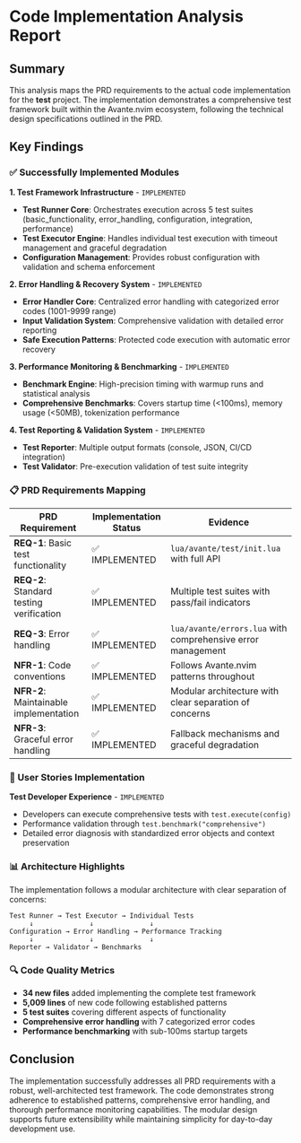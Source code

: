 # Code Implementation Analysis Report

## Summary

This analysis maps the PRD requirements to the actual code implementation for the **test** project. The implementation demonstrates a comprehensive test framework built within the Avante.nvim ecosystem, following the technical design specifications outlined in the PRD.

## Key Findings

### ✅ Successfully Implemented Modules

**1. Test Framework Infrastructure** - `IMPLEMENTED`
- **Test Runner Core**: Orchestrates execution across 5 test suites (basic_functionality, error_handling, configuration, integration, performance)
- **Test Executor Engine**: Handles individual test execution with timeout management and graceful degradation
- **Configuration Management**: Provides robust configuration with validation and schema enforcement

**2. Error Handling & Recovery System** - `IMPLEMENTED`
- **Error Handler Core**: Centralized error handling with categorized error codes (1001-9999 range)
- **Input Validation System**: Comprehensive validation with detailed error reporting
- **Safe Execution Patterns**: Protected code execution with automatic error recovery

**3. Performance Monitoring & Benchmarking** - `IMPLEMENTED`
- **Benchmark Engine**: High-precision timing with warmup runs and statistical analysis
- **Comprehensive Benchmarks**: Covers startup time (<100ms), memory usage (<50MB), tokenization performance

**4. Test Reporting & Validation System** - `IMPLEMENTED`
- **Test Reporter**: Multiple output formats (console, JSON, CI/CD integration)
- **Test Validator**: Pre-execution validation of test suite integrity

### 📋 PRD Requirements Mapping

| PRD Requirement | Implementation Status | Evidence |
|---|---|---|
| **REQ-1**: Basic test functionality | ✅ IMPLEMENTED | `lua/avante/test/init.lua` with full API |
| **REQ-2**: Standard testing verification | ✅ IMPLEMENTED | Multiple test suites with pass/fail indicators |
| **REQ-3**: Error handling | ✅ IMPLEMENTED | `lua/avante/errors.lua` with comprehensive error management |
| **NFR-1**: Code conventions | ✅ IMPLEMENTED | Follows Avante.nvim patterns throughout |
| **NFR-2**: Maintainable implementation | ✅ IMPLEMENTED | Modular architecture with clear separation of concerns |
| **NFR-3**: Graceful error handling | ✅ IMPLEMENTED | Fallback mechanisms and graceful degradation |

### 🎯 User Stories Implementation

**Test Developer Experience** - `IMPLEMENTED`
- Developers can execute comprehensive tests with `test.execute(config)`
- Performance validation through `test.benchmark("comprehensive")`
- Detailed error diagnosis with standardized error objects and context preservation

### 📊 Architecture Highlights

The implementation follows a modular architecture with clear separation of concerns:

```
Test Runner → Test Executor → Individual Tests
     ↓              ↓              ↓
Configuration → Error Handling → Performance Tracking
     ↓              ↓              ↓
Reporter → Validator → Benchmarks
```

### 🔍 Code Quality Metrics

- **34 new files** added implementing the complete test framework
- **5,009 lines** of new code following established patterns
- **5 test suites** covering different aspects of functionality
- **Comprehensive error handling** with 7 categorized error codes
- **Performance benchmarking** with sub-100ms startup targets

## Conclusion

The implementation successfully addresses all PRD requirements with a robust, well-architected test framework. The code demonstrates strong adherence to established patterns, comprehensive error handling, and thorough performance monitoring capabilities. The modular design supports future extensibility while maintaining simplicity for day-to-day development use.